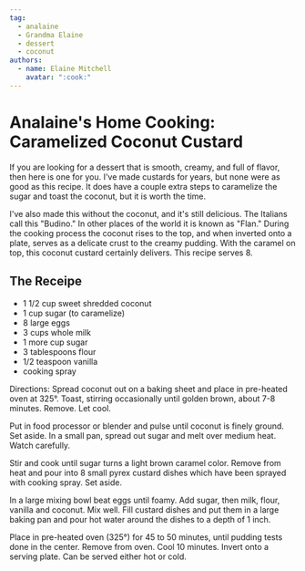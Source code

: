 ```yaml
---
tag:
  - analaine
  - Grandma Elaine
  - dessert
  - coconut
authors:
  - name: Elaine Mitchell
    avatar: ":cook:"
---
```


# Analaine's Home Cooking: Caramelized Coconut Custard
If you are looking for a dessert that is smooth, creamy, and full of flavor, then here is one for
you. I've made custards for years, but none were as good as this recipe.
It does have a couple extra steps to caramelize the sugar and toast the coconut, but it is worth
the time.

I've also made this without the coconut, and it's still delicious. The Italians call this "Budino." In
other places of the world it is known as "Flan."
During the cooking process the coconut rises to the top, and when inverted onto a plate, serves
as a delicate crust to the creamy pudding. With the caramel on top, this coconut custard
certainly delivers. This recipe serves 8.

## The Receipe
* 1 1/2 cup sweet shredded coconut
* 1 cup sugar (to caramelize)
* 8 large eggs
* 3 cups whole milk
* 1 more cup sugar
* 3 tablespoons flour
* 1/2 teaspoon vanilla
* cooking spray

Directions: Spread coconut out on a baking sheet and place in pre-heated oven at 325°. Toast,
stirring occasionally until golden brown, about 7-8 minutes. Remove. Let cool.

Put in food processor or blender and pulse until coconut is finely ground. Set aside. In a small
pan, spread out sugar and melt over medium heat. Watch carefully.

Stir and cook until sugar turns a light brown caramel color. Remove from heat and pour into 8
small pyrex custard dishes which have been sprayed with cooking spray. Set aside.

In a large mixing bowl beat eggs until foamy. Add sugar, then milk, flour, vanilla and coconut.
Mix well. Fill custard dishes and put them in a large baking pan and pour hot water around the
dishes to a depth of 1 inch.

Place in pre-heated oven (325°) for 45 to 50 minutes, until pudding tests done in the center.
Remove from oven. Cool 10 minutes. Invert onto a serving plate. Can be served either hot or
cold.